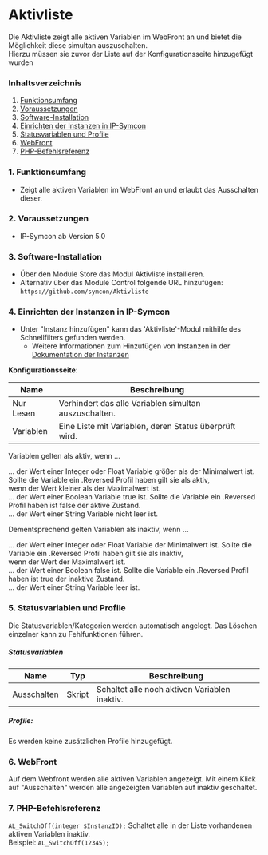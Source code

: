# Aktivliste
Die Aktivliste zeigt alle aktiven Variablen im WebFront an und bietet die Möglichkeit 
diese simultan auszuschalten.  
Hierzu müssen sie zuvor der Liste auf der Konfigurationsseite hinzugefügt wurden

### Inhaltsverzeichnis

1. [Funktionsumfang](#1-funktionsumfang)
2. [Voraussetzungen](#2-voraussetzungen)
3. [Software-Installation](#3-software-installation)
4. [Einrichten der Instanzen in IP-Symcon](#4-einrichten-der-instanzen-in-ip-symcon)
5. [Statusvariablen und Profile](#5-statusvariablen-und-profile)
6. [WebFront](#6-webfront)
7. [PHP-Befehlsreferenz](#7-php-befehlsreferenz)

### 1. Funktionsumfang

* Zeigt alle aktiven Variablen im WebFront an und erlaubt das Ausschalten dieser.

### 2. Voraussetzungen

- IP-Symcon ab Version 5.0

### 3. Software-Installation

* Über den Module Store das Modul Aktivliste installieren.
* Alternativ über das Module Control folgende URL hinzufügen:
`https://github.com/symcon/Aktivliste`

### 4. Einrichten der Instanzen in IP-Symcon

- Unter "Instanz hinzufügen" kann das 'Aktivliste'-Modul mithilfe des Schnellfilters gefunden werden.
    - Weitere Informationen zum Hinzufügen von Instanzen in der [Dokumentation der Instanzen](https://www.symcon.de/service/dokumentation/konzepte/instanzen/#Instanz_hinzufügen)

__Konfigurationsseite__:

Name      | Beschreibung
--------- | ---------------------------------
Nur Lesen | Verhindert das alle Variablen simultan auszuschalten.
Variablen | Eine Liste mit Variablen, deren Status überprüft wird.    

Variablen gelten als aktiv, wenn ... 

... der Wert einer Integer oder Float Variable größer als der Minimalwert ist. Sollte die Variable ein .Reversed Profil haben gilt sie als aktiv,  
    wenn der Wert kleiner als der Maximalwert ist.  
... der Wert einer Boolean Variable true ist. Sollte die Variable ein .Reversed Profil haben ist false der aktive Zustand.  
... der Wert einer String Variable nicht leer ist.

Dementsprechend gelten Variablen als inaktiv, wenn ...  

... der Wert einer Integer oder Float Variable der Minimalwert ist. Sollte die Variable ein .Reversed Profil haben gilt sie als inaktiv,  
    wenn der Wert der Maximalwert ist.  
... der Wert einer Boolean false ist. Sollte die Variable ein .Reversed Profil haben ist true der inaktive Zustand.   
... der Wert einer String Variable leer ist.  

### 5. Statusvariablen und Profile

Die Statusvariablen/Kategorien werden automatisch angelegt. Das Löschen einzelner kann zu Fehlfunktionen führen.

##### Statusvariablen

Name         | Typ    | Beschreibung
------------ | ------ | -------------------------------
Ausschalten  | Skript | Schaltet alle noch aktiven Variablen inaktiv.

##### Profile:

Es werden keine zusätzlichen Profile hinzugefügt.

### 6. WebFront

Auf dem Webfront werden alle aktiven Variablen angezeigt. 
Mit einem Klick auf "Ausschalten" werden alle angezeigten Variablen auf inaktiv geschaltet.


### 7. PHP-Befehlsreferenz

`AL_SwitchOff(integer $InstanzID);`
Schaltet alle in der Liste vorhandenen aktiven Variablen inaktiv.  
Beispiel:
`AL_SwitchOff(12345);`
